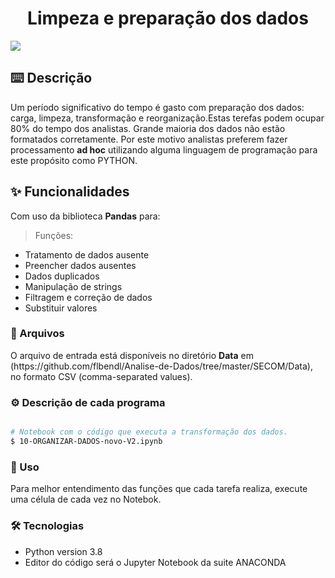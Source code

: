 <h1 align="center">Limpeza e preparação dos dados</h1>

<img src="https://img.shields.io/static/v1?label=Blog&message=Flávio Bendl&color=0dbe98&style=for-the-badge&logo=ghost"/>

<h2>⌨️ Descrição</h2>
<p align="left">Um período significativo do tempo é gasto com preparação dos dados: carga, limpeza, transformação e reorganização.Estas terefas podem ocupar 80% do tempo dos analistas. Grande maioria dos dados não estão formatados corretamente. Por este motivo analistas preferem fazer processamento <strong>ad hoc</strong> utilizando alguma linguagem de programação para este propósito como </stronc>PYTHON</strong>.
</p>

<h2>✨ Funcionalidades</h2>
<p align="left">Com uso da biblioteca <strong>Pandas</strong> para:
</p>

> Funções:
-    Tratamento de dados ausente
-    Preencher dados ausentes
-    Dados duplicados
-    Manipulação de strings
-    Filtragem e correção de dados
-    Substituir valores

<h3>📂 Arquivos</h3>
<p align="left">O arquivo de entrada está disponíveis no diretório <strong>Data</strong> em (https://github.com/flbendl/Analise-de-Dados/tree/master/SECOM/Data), no formato CSV (comma-separated values).
</p>

<h3>⚙️ Descrição de cada programa</h3>

```bash

# Notebook com o código que executa a transformação dos dados.
$ 10-ORGANIZAR-DADOS-novo-V2.ipynb

```

<h3>🔨 Uso</h3>

<p>
Para melhor entendimento das funções que cada tarefa realiza, execute uma célula de cada vez no Notebok.
</p>

<h3>🛠 Tecnologias</h3>

-   Python version 3.8
-   Editor do código será o Jupyter Notebook da suite ANACONDA